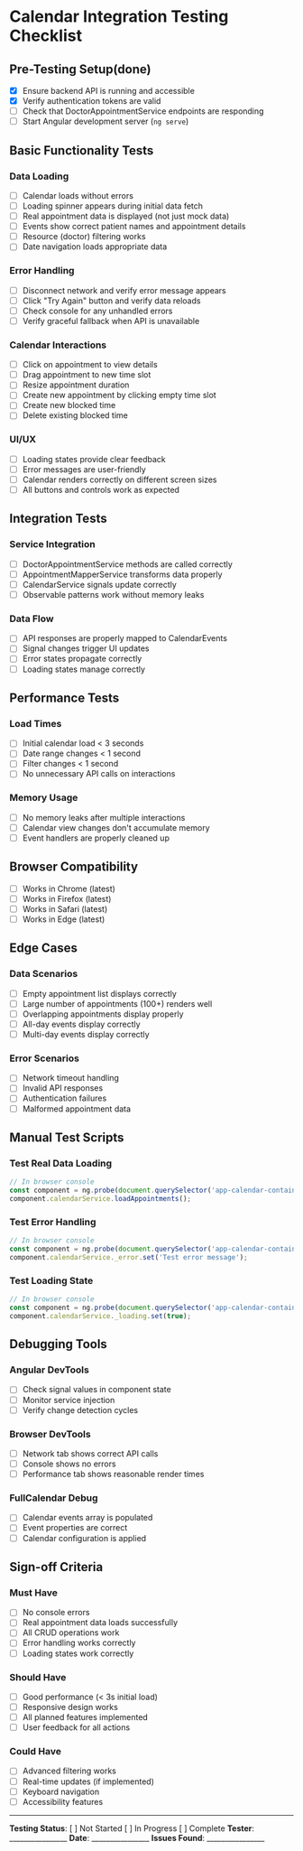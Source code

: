 # Calendar Integration Testing Checklist

## Pre-Testing Setup(done)
- [x] Ensure backend API is running and accessible
- [x] Verify authentication tokens are valid
- [ ] Check that DoctorAppointmentService endpoints are responding
- [ ] Start Angular development server (`ng serve`)

## Basic Functionality Tests

### Data Loading
- [ ] Calendar loads without errors
- [ ] Loading spinner appears during initial data fetch
- [ ] Real appointment data is displayed (not just mock data)
- [ ] Events show correct patient names and appointment details
- [ ] Resource (doctor) filtering works
- [ ] Date navigation loads appropriate data

### Error Handling
- [ ] Disconnect network and verify error message appears
- [ ] Click "Try Again" button and verify data reloads
- [ ] Check console for any unhandled errors
- [ ] Verify graceful fallback when API is unavailable

### Calendar Interactions
- [ ] Click on appointment to view details
- [ ] Drag appointment to new time slot
- [ ] Resize appointment duration
- [ ] Create new appointment by clicking empty time slot
- [ ] Create new blocked time
- [ ] Delete existing blocked time

### UI/UX
- [ ] Loading states provide clear feedback
- [ ] Error messages are user-friendly
- [ ] Calendar renders correctly on different screen sizes
- [ ] All buttons and controls work as expected

## Integration Tests

### Service Integration
- [ ] DoctorAppointmentService methods are called correctly
- [ ] AppointmentMapperService transforms data properly
- [ ] CalendarService signals update correctly
- [ ] Observable patterns work without memory leaks

### Data Flow
- [ ] API responses are properly mapped to CalendarEvents
- [ ] Signal changes trigger UI updates
- [ ] Error states propagate correctly
- [ ] Loading states manage correctly

## Performance Tests

### Load Times
- [ ] Initial calendar load < 3 seconds
- [ ] Date range changes < 1 second
- [ ] Filter changes < 1 second
- [ ] No unnecessary API calls on interactions

### Memory Usage
- [ ] No memory leaks after multiple interactions
- [ ] Calendar view changes don't accumulate memory
- [ ] Event handlers are properly cleaned up

## Browser Compatibility
- [ ] Works in Chrome (latest)
- [ ] Works in Firefox (latest)
- [ ] Works in Safari (latest)
- [ ] Works in Edge (latest)

## Edge Cases

### Data Scenarios
- [ ] Empty appointment list displays correctly
- [ ] Large number of appointments (100+) renders well
- [ ] Overlapping appointments display properly
- [ ] All-day events display correctly
- [ ] Multi-day events display correctly

### Error Scenarios
- [ ] Network timeout handling
- [ ] Invalid API responses
- [ ] Authentication failures
- [ ] Malformed appointment data

## Manual Test Scripts

### Test Real Data Loading
```javascript
// In browser console
const component = ng.probe(document.querySelector('app-calendar-container')).componentInstance;
component.calendarService.loadAppointments();
```

### Test Error Handling
```javascript
// In browser console
const component = ng.probe(document.querySelector('app-calendar-container')).componentInstance;
component.calendarService._error.set('Test error message');
```

### Test Loading State
```javascript
// In browser console
const component = ng.probe(document.querySelector('app-calendar-container')).componentInstance;
component.calendarService._loading.set(true);
```

## Debugging Tools

### Angular DevTools
- [ ] Check signal values in component state
- [ ] Monitor service injection
- [ ] Verify change detection cycles

### Browser DevTools
- [ ] Network tab shows correct API calls
- [ ] Console shows no errors
- [ ] Performance tab shows reasonable render times

### FullCalendar Debug
- [ ] Calendar events array is populated
- [ ] Event properties are correct
- [ ] Calendar configuration is applied

## Sign-off Criteria

### Must Have
- [ ] No console errors
- [ ] Real appointment data loads successfully
- [ ] All CRUD operations work
- [ ] Error handling works correctly
- [ ] Loading states work correctly

### Should Have
- [ ] Good performance (< 3s initial load)
- [ ] Responsive design works
- [ ] All planned features implemented
- [ ] User feedback for all actions

### Could Have
- [ ] Advanced filtering works
- [ ] Real-time updates (if implemented)
- [ ] Keyboard navigation
- [ ] Accessibility features

---

**Testing Status**: [ ] Not Started [ ] In Progress [ ] Complete
**Tester**: ________________
**Date**: ________________
**Issues Found**: ________________
